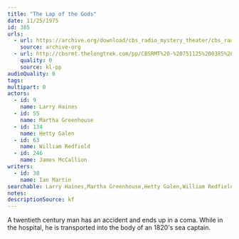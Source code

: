 ```yaml
---
title: "The Lap of the Gods"
date: 11/25/1975
id: 385
urls: 
  - url: https://archive.org/download/cbs_radio_mystery_theater/cbs_radio_mystery_theater-0351-0400.zip/cbs_radio_mystery_theater-0351-0400%2Fcbsrmt_0385_lap_of_the_gods.mp3
    source: archive-org
  - url: http://cbsrmt.thelongtrek.com/pp/CBSRMT%20-%20751125%200385%20The%20Lap%20of%20the%20Gods_pp.mp3
    quality: 0
    source: kl-pp
audioQuality: 0
tags: 
multipart: 0
actors:  
  - id: 9
    name: Larry Haines  
  - id: 55
    name: Martha Greenhouse  
  - id: 134
    name: Hetty Galen  
  - id: 63
    name: William Redfield  
  - id: 246
    name: James McCallion
writers:  
  - id: 38
    name: Ian Martin
searchable: Larry Haines,Martha Greenhouse,Hetty Galen,William Redfield,James McCallion Ian Martin
notes: 
descriptionSource: kf
---
```

A twentieth century man has an accident and ends up in a coma. While in the hospital, he is transported into the body of an 1820's sea captain.